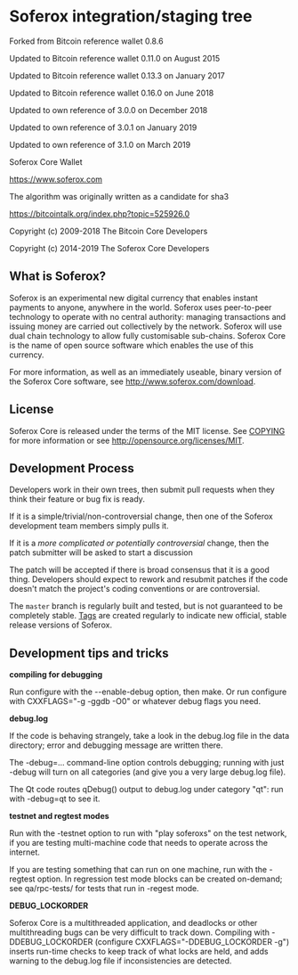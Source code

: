 Soferox integration/staging tree
=================================
Forked from Bitcoin reference wallet 0.8.6

Updated to Bitcoin reference wallet 0.11.0 on August 2015

Updated to Bitcoin reference wallet 0.13.3 on January 2017

Updated to Bitcoin reference wallet 0.16.0 on June 2018

Updated to own reference of 3.0.0 on December 2018

Updated to own reference of 3.0.1 on January 2019

Updated to own reference of 3.1.0 on March 2019

Soferox Core Wallet

https://www.soferox.com

The algorithm was originally written as a candidate for sha3

https://bitcointalk.org/index.php?topic=525926.0

Copyright (c) 2009-2018 The Bitcoin Core Developers

Copyright (c) 2014-2019 The Soferox Core Developers

What is Soferox?
-----------------

Soferox is an experimental new digital currency that enables instant payments to
anyone, anywhere in the world. Soferox uses peer-to-peer technology to operate
with no central authority: managing transactions and issuing money are carried
out collectively by the network. Soferox will use dual chain technology to allow 
fully customisable sub-chains. Soferox Core is the name of open source
software which enables the use of this currency.

For more information, as well as an immediately useable, binary version of
the Soferox Core software, see http://www.soferox.com/download.

License
-------

Soferox Core is released under the terms of the MIT license. See [COPYING](COPYING) for more
information or see http://opensource.org/licenses/MIT.

Development Process
-------------------

Developers work in their own trees, then submit pull requests when they think
their feature or bug fix is ready.

If it is a simple/trivial/non-controversial change, then one of the Soferox
development team members simply pulls it.

If it is a *more complicated or potentially controversial* change, then the patch
submitter will be asked to start a discussion

The patch will be accepted if there is broad consensus that it is a good thing.
Developers should expect to rework and resubmit patches if the code doesn't
match the project's coding conventions or are controversial.

The `master` branch is regularly built and tested, but is not guaranteed to be
completely stable. [Tags](https://github.com/soferox/Soferox-Core/tags) are created
regularly to indicate new official, stable release versions of Soferox.

Development tips and tricks
---------------------------

**compiling for debugging**

Run configure with the --enable-debug option, then make. Or run configure with
CXXFLAGS="-g -ggdb -O0" or whatever debug flags you need.

**debug.log**

If the code is behaving strangely, take a look in the debug.log file in the data directory;
error and debugging message are written there.

The -debug=... command-line option controls debugging; running with just -debug will turn
on all categories (and give you a very large debug.log file).

The Qt code routes qDebug() output to debug.log under category "qt": run with -debug=qt
to see it.

**testnet and regtest modes**

Run with the -testnet option to run with "play soferoxs" on the test network, if you
are testing multi-machine code that needs to operate across the internet.

If you are testing something that can run on one machine, run with the -regtest option.
In regression test mode blocks can be created on-demand; see qa/rpc-tests/ for tests
that run in -regest mode.

**DEBUG_LOCKORDER**

Soferox Core is a multithreaded application, and deadlocks or other multithreading bugs
can be very difficult to track down. Compiling with -DDEBUG_LOCKORDER (configure
CXXFLAGS="-DDEBUG_LOCKORDER -g") inserts run-time checks to keep track of what locks
are held, and adds warning to the debug.log file if inconsistencies are detected.
